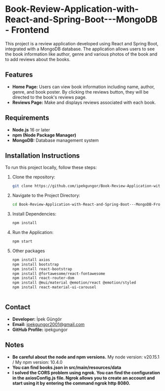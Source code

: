 # Book-Review-Application-with-React-and-Spring-Boot---MongoDB - Frontend

This project is a review application developed using React and Spring Boot, integrated with a MongoDB database. The application allows users to see the book information like author, genre and various photos of the book and to add reviews about the books.

## Features

- **Home Page:** Users can view book information including name, author, genre, and book poster. By clicking the reviews button, they will be directed to the book's reviews page.
- **Reviews Page:** Make and displays reviews associated with each book.

## Requirements
- **Node.js** 16 or later
- **npm (Node Package Manager)**
- **MongoDB:** Database management system

## Installation Instructions

To run this project locally, follow these steps:

1. Clone the repository:
   ```bash
   git clone https://github.com/ipekgungor/Book-Review-Application-with-React-and-Spring-Boot---MongoDB-Frontend.git
2. Navigate to the Project Directory:
   ```bash
   cd Book-Review-Application-with-React-and-Spring-Boot---MongoDB-Frontend
3. Install Dependencies:
   ```bash
   npm install
4. Run the Application:
   ```bash
   npm start
5. Other packages
   ```bash
   npm install axios
   npm install bootstrap
   npm install react-bootstrap
   npm install @fortawesome/react-fontawesome
   npm install react-router-dom
   npm install @mui/material @emotion/react @emotion/styled
   npm install react-material-ui-carousel
      

## Contact
- **Developer:** İpek Güngör
- **Email:** ipekgungor2001@gmail.com
- **GitHub Profile:** ipekgungor

## Notes
- **Be careful about the node and npm versions.** My node version: v20.15.1 / My npm version: 10.4.0
- **You can find books.json in src/main/resources/data**
- **I solved the CORS problem using ngrok. You can find the configuration in the axiosConfig.js file. Ngrok allows you to create an account and start using it by entering the command ngrok http 8080.** 
